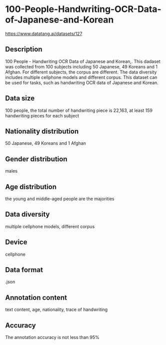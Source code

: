 # 100-People-Handwriting-OCR-Data-of-Japanese-and-Korean
https://www.datatang.ai/datasets/127

## Description
100 People - Handwriting OCR Data of Japanese and Korean,. This dadaset was collected from 100 subjects including 50 Japanese, 49 Koreans and 1 Afghan. For different subjects, the corpus are different. The data diversity includes multiple cellphone models and different corpus. This dataset can be used for tasks, such as handwriting OCR data of Japanese and Korean.

## Data size
100 people, the total number of handwriting piece is 22,163, at least 159 handwriting pieces for each subject

## Nationality distribution
50 Japanese, 49 Koreans and 1 Afghan

## Gender distribution
males

## Age distribution
the young and middle-aged people are the majorities

## Data diversity
multiple cellphone models, different corpus

## Device
cellphone

## Data format
.json

## Annotation content
text content, age, nationality, trace of handwriting

## Accuracy
The annotation accuracy is not less than 95%
